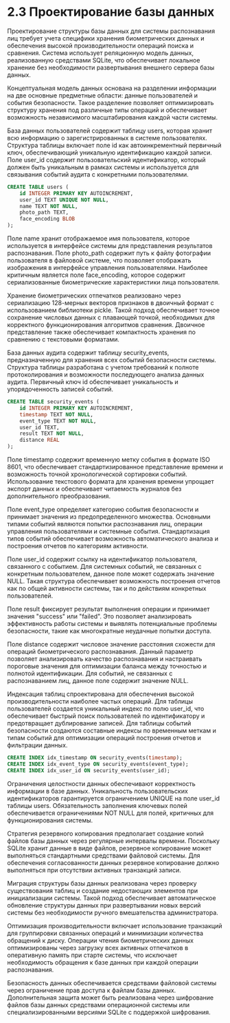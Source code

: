 # 2.3 Проектирование базы данных

Проектирование структуры базы данных для системы распознавания лиц требует учета специфики хранения биометрических данных и обеспечения высокой производительности операций поиска и сравнения. Система использует реляционную модель данных, реализованную средствами SQLite, что обеспечивает локальное хранение без необходимости развертывания внешнего сервера базы данных.

Концептуальная модель данных основана на разделении информации на две основные предметные области: данные пользователей и события безопасности. Такое разделение позволяет оптимизировать структуру хранения под различные типы операций и обеспечивает возможность независимого масштабирования каждой части системы.

База данных пользователей содержит таблицу users, которая хранит всю информацию о зарегистрированных в системе пользователях. Структура таблицы включает поле id как автоинкрементный первичный ключ, обеспечивающий уникальную идентификацию каждой записи. Поле user_id содержит пользовательский идентификатор, который должен быть уникальным в рамках системы и используется для связывания событий аудита с конкретными пользователями.

```sql
CREATE TABLE users (
    id INTEGER PRIMARY KEY AUTOINCREMENT,
    user_id TEXT UNIQUE NOT NULL,
    name TEXT NOT NULL,
    photo_path TEXT,
    face_encoding BLOB
);
```

Поле name хранит отображаемое имя пользователя, которое используется в интерфейсе системы для представления результатов распознавания. Поле photo_path содержит путь к файлу фотографии пользователя в файловой системе, что позволяет отображать изображения в интерфейсе управления пользователями. Наиболее критичным является поле face_encoding, которое содержит сериализованные биометрические характеристики лица пользователя.

Хранение биометрических отпечатков реализовано через сериализацию 128-мерных векторов признаков в двоичный формат с использованием библиотеки pickle. Такой подход обеспечивает точное сохранение числовых данных с плавающей точкой, необходимых для корректного функционирования алгоритмов сравнения. Двоичное представление также обеспечивает компактность хранения по сравнению с текстовыми форматами.

База данных аудита содержит таблицу security_events, предназначенную для хранения всех событий безопасности системы. Структура таблицы разработана с учетом требований к полноте протоколирования и возможности последующего анализа данных аудита. Первичный ключ id обеспечивает уникальность и упорядоченность записей событий.

```sql
CREATE TABLE security_events (
    id INTEGER PRIMARY KEY AUTOINCREMENT,
    timestamp TEXT NOT NULL,
    event_type TEXT NOT NULL,
    user_id TEXT,
    result TEXT NOT NULL,
    distance REAL
);
```

Поле timestamp содержит временную метку события в формате ISO 8601, что обеспечивает стандартизированное представление времени и возможность точной хронологической сортировки событий. Использование текстового формата для хранения времени упрощает экспорт данных и обеспечивает читаемость журналов без дополнительного преобразования.

Поле event_type определяет категорию события безопасности и принимает значения из предопределенного множества. Основными типами событий являются попытки распознавания лиц, операции управления пользователями и системные события. Стандартизация типов событий обеспечивает возможность автоматического анализа и построения отчетов по категориям активности.

Поле user_id содержит ссылку на идентификатор пользователя, связанного с событием. Для системных событий, не связанных с конкретным пользователем, данное поле может содержать значение NULL. Такая структура обеспечивает возможность построения отчетов как по общей активности системы, так и по действиям конкретных пользователей.

Поле result фиксирует результат выполнения операции и принимает значения "success" или "failed". Это позволяет анализировать эффективность работы системы и выявлять потенциальные проблемы безопасности, такие как многократные неудачные попытки доступа.

Поле distance содержит числовое значение расстояния схожести для операций биометрического распознавания. Данный параметр позволяет анализировать качество распознавания и настраивать пороговые значения для оптимизации баланса между точностью и полнотой идентификации. Для событий, не связанных с распознаванием лиц, данное поле содержит значение NULL.

Индексация таблиц спроектирована для обеспечения высокой производительности наиболее частых операций. Для таблицы пользователей создается уникальный индекс по полю user_id, что обеспечивает быстрый поиск пользователей по идентификатору и предотвращает дублирование записей. Для таблицы событий безопасности создаются составные индексы по временным меткам и типам событий для оптимизации операций построения отчетов и фильтрации данных.

```sql
CREATE INDEX idx_timestamp ON security_events(timestamp);
CREATE INDEX idx_event_type ON security_events(event_type);
CREATE INDEX idx_user_id ON security_events(user_id);
```

Ограничения целостности данных обеспечивают корректность информации в базе данных. Уникальность пользовательских идентификаторов гарантируется ограничением UNIQUE на поле user_id таблицы users. Обязательность заполнения ключевых полей обеспечивается ограничениями NOT NULL для полей, критичных для функционирования системы.

Стратегия резервного копирования предполагает создание копий файлов базы данных через регулярные интервалы времени. Поскольку SQLite хранит данные в виде файлов, резервное копирование может выполняться стандартными средствами файловой системы. Для обеспечения согласованности данных резервное копирование должно выполняться при отсутствии активных транзакций записи.

Миграция структуры базы данных реализована через проверку существования таблиц и создание недостающих элементов при инициализации системы. Такой подход обеспечивает автоматическое обновление структуры данных при развертывании новых версий системы без необходимости ручного вмешательства администратора.

Оптимизация производительности включает использование транзакций для группировки связанных операций и минимизации количества обращений к диску. Операции чтения биометрических данных оптимизированы через загрузку всех активных отпечатков в оперативную память при старте системы, что исключает необходимость обращения к базе данных при каждой операции распознавания.

Безопасность данных обеспечивается средствами файловой системы через ограничение прав доступа к файлам базы данных. Дополнительная защита может быть реализована через шифрование файлов базы данных средствами операционной системы или специализированными версиями SQLite с поддержкой шифрования.